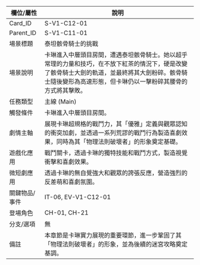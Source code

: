 | 欄位/屬性 | 說明 |
|---|---|
| Card_ID | S-V1-C12-01 |
| Parent_ID | S-V1-C11-01 |
| 場景標題 | 泰坦骸骨騎士的挑戰 |
| 場景說明 | 卡琳進入中層頭目房間，遭遇泰坦骸骨騎士。她以超乎常理的力量和技巧，在不放下紅茶的情況下，硬是改變了骸骨騎士大劍的軌道，並最終將其大劍粉碎。骸骨騎士隨後變形為高速形態，但卡琳仍以一擊粉碎其腰骨的方式將其擊敗。 |
| 任務類型 | 主線 (Main) |
| 觸發條件 | 卡琳進入中層頭目房間。 |
| 劇情主軸 | 展現卡琳超規格的戰鬥力，其「優雅」定義與觀眾認知的衝突加劇，並透過一系列荒謬的戰鬥行為製造喜劇效果，同時為其「物理法則破壞者」的形象奠定基礎。 |
| 遊戲化應用 | 戰鬥關卡，透過卡琳的獨特技能和戰鬥方式，製造視覺衝擊和喜劇效果。 |
| 微短劇應用 | 透過卡琳的無自覺強大和觀眾的誇張反應，營造強烈的反差萌和喜劇氛圍。 |
| 關鍵物品/事件 | IT-06, EV-V1-C12-01 |
| 登場角色 | CH-01, CH-21 |
| 分支/選項 | 無 |
| 備註 | 本章節是卡琳實力展現的重要環節，進一步鞏固了其「物理法則破壞者」的形象，並為後續的迷宮攻略奠定基調。 |
